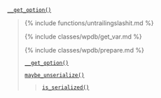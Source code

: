 <p><code><a href="https://developer.wordpress.org/reference/functions/__get_option/">__get_option()</a></code></p>

<blockquote>

{% include functions/untrailingslashit.md %}

{% include classes/wpdb/get_var.md %}

{% include classes/wpdb/prepare.md %}

 [`__get_option()`](https://developer.wordpress.org/reference/functions/__get_option/)
 
 [`maybe_unserialize()`](https://developer.wordpress.org/reference/functions/maybe_unserialize/)
 
> [`is_serialized()`](https://developer.wordpress.org/reference/functions/is_serialized/)

</blockquote>
